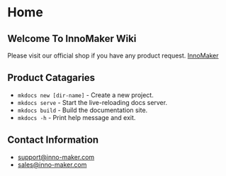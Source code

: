 # Home

## Welcome To InnoMaker Wiki

Please visit our official shop if you have any product request. [InnoMaker](https://www.inno-maker.com)


## Product Catagaries

* `mkdocs new [dir-name]` - Create a new project.
* `mkdocs serve` - Start the live-reloading docs server.
* `mkdocs build` - Build the documentation site.
* `mkdocs -h` - Print help message and exit.

## Contact Information

* [support@inno-maker.com](mailto:Support@inno-maker.com)
* [sales@inno-maker.com](mailto:sales@inno-maker.com)
